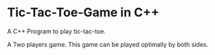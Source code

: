 # Tic-Tac-Toe-Game in C++

A C++ Program to play tic-tac-toe.

A Two players game.
This game can be played optimally by both sides.
